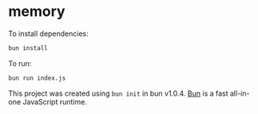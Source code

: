 # memory

To install dependencies:

```bash
bun install
```

To run:

```bash
bun run index.js
```

This project was created using `bun init` in bun v1.0.4. [Bun](https://bun.sh) is a fast all-in-one JavaScript runtime.
